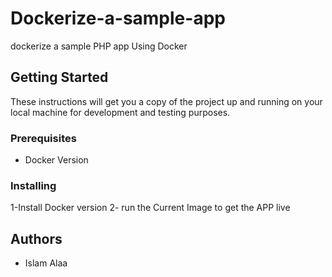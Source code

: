 # Dockerize-a-sample-app

dockerize a sample PHP app Using Docker

## Getting Started

These instructions will get you a copy of the project up and running on your local machine for development and testing purposes.
### Prerequisites

- Docker Version 

### Installing

1-Install Docker version 
2- run the Current Image to get the APP live

## Authors
- Islam Alaa

